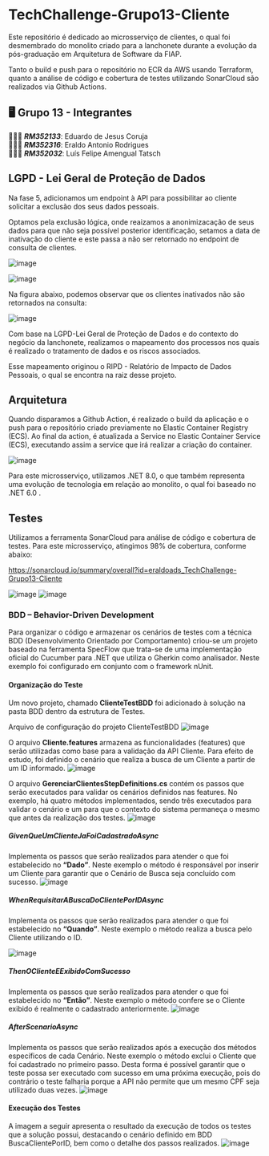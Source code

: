 # TechChallenge-Grupo13-Cliente
Este repositório é dedicado ao microsserviço de clientes, o qual foi desmembrado do monolito criado para a lanchonete durante a evolução da pós-graduação em Arquitetura de Software da FIAP.

Tanto o build e push para o repositório no ECR da AWS usando Terraform, quanto a análise de código e cobertura de testes utilizando SonarCloud são realizados via Github Actions.

## 🖥️ Grupo 13 - Integrantes
🧑🏻‍💻 *<b>RM352133</b>*: Eduardo de Jesus Coruja </br>
🧑🏻‍💻 *<b>RM352316</b>*: Eraldo Antonio Rodrigues </br>
🧑🏻‍💻 *<b>RM352032</b>*: Luís Felipe Amengual Tatsch </br>

## LGPD - Lei Geral de Proteção de Dados
Na fase 5, adicionamos um endpoint à API para possibilitar ao cliente solicitar a exclusão dos seus dados pessoais. 

Optamos pela exclusão lógica, onde reaizamos a anonimizacação de seus dados para que não seja possível posterior identificação, setamos a data de inativação do cliente e este passa a não ser retornado no endpoint de consulta de clientes.

![image](https://github.com/user-attachments/assets/b90404f2-d695-4e26-8b8b-d4962bf265bc)

![image](https://github.com/user-attachments/assets/26371f33-0b3c-4d9c-a9f3-0f7a53a0bdeb)

Na figura abaixo, podemos observar que os clientes inativados não são retornados na consulta:

![image](https://github.com/user-attachments/assets/7015fae2-81bc-41a5-bc1e-29bd9c6515c9)

Com base na LGPD-Lei Geral de Proteção de Dados e do contexto do negócio da lanchonete, realizamos o mapeamento dos processos nos quais é realizado o tratamento de dados e os riscos associados.

Esse mapeamento originou o RIPD - Relatório de Impacto de Dados Pessoais, o qual se encontra na raiz desse projeto.

## Arquitetura
Quando disparamos a Github Action, é realizado o build da aplicação e o push para o repositório criado previamente no Elastic Container Registry (ECS).
Ao final da action, é atualizada a Service no Elastic Container Service (ECS), executando assim a service que irá realizar a criação do container.

![image](https://github.com/eraldoads/TechChallenge-Grupo13-Cliente/assets/47857203/cc0b90a4-d8f3-4c77-ad54-2d9038e034ff)

Para este microsserviço, utilizamos .NET 8.0, o que também representa uma evolução de tecnologia em relação ao monolito, o qual foi baseado no .NET 6.0 .

## Testes

Utilizamos a ferramenta SonarCloud para análise de código e cobertura de testes. Para este microsserviço, atingimos 98% de cobertura, conforme abaixo:

https://sonarcloud.io/summary/overall?id=eraldoads_TechChallenge-Grupo13-Cliente

![image](https://github.com/eraldoads/TechChallenge-Grupo13-Cliente/assets/47857203/cf911e32-016a-4429-8122-61bc2085eecb)
![image](https://github.com/eraldoads/TechChallenge-Grupo13-Cliente/assets/47857203/0a5ca248-8be2-449d-99a9-1c28eccd486f)

### BDD – Behavior-Driven Development

Para organizar o código e armazenar os cenários de testes com a técnica BDD (Desenvolvimento Orientado por Comportamento) criou-se um projeto baseado na ferramenta SpecFlow que trata-se de uma implementação oficial do Cucumber para .NET que utiliza o Gherkin como analisador. Neste exemplo foi configurado em conjunto com o framework nUnit. 

#### Organização do Teste

Um novo projeto, chamado <b>ClienteTestBDD</b> foi adicionado à solução na pasta BDD dentro da estrutura de Testes.

Arquivo de configuração do projeto ClienteTestBDD
![image](https://github.com/eraldoads/TechChallenge-Grupo13-Cliente/assets/149120484/9dad3904-b9f7-4f54-8181-26bfc8128ff7)

O arquivo <b>Cliente.features</b> armazena as funcionalidades (features) que serão utilizadas como base para a validação da API Cliente. Para efeito de estudo, foi definido o cenário que realiza a busca de um Cliente a partir de um ID informado.
![image](https://github.com/eraldoads/TechChallenge-Grupo13-Cliente/assets/149120484/56a558fd-0d50-4405-8579-f3c383611e32)

O arquivo <b>GerenciarClientesStepDefinitions.cs</b> contém os passos que serão executados para validar os cenários definidos nas features. No exemplo, há quatro métodos implementados, sendo três executados para validar o cenário e um para que o contexto do sistema permaneça o mesmo que antes da realização dos testes.
![image](https://github.com/eraldoads/TechChallenge-Grupo13-Cliente/assets/149120484/dbd44005-6eec-4809-b80a-03cdaa8b65f8)

##### GivenQueUmClienteJaFoiCadastradoAsync
Implementa os passos que serão realizados para atender o que foi estabelecido no <b>“Dado”</b>. Neste exemplo o método é responsável por inserir um Cliente para garantir que o Cenário de Busca seja concluído com sucesso.
![image](https://github.com/eraldoads/TechChallenge-Grupo13-Cliente/assets/149120484/a1fbc5ca-772e-4dc3-b147-7ca51a99a972)

##### WhenRequisitarABuscaDoClientePorIDAsync
Implementa os passos que serão realizados para atender o que foi estabelecido no <b>“Quando”</b>. Neste exemplo o método realiza a busca pelo Cliente utilizando o ID.

![image](https://github.com/eraldoads/TechChallenge-Grupo13-Cliente/assets/149120484/ee13e61c-a1e8-4dfc-aa48-cdde1b560adb)

##### ThenOClienteEExibidoComSucesso
Implementa os passos que serão realizados para atender o que foi estabelecido no <b>“Então”</b>. Neste exemplo o método confere se o Cliente exibido é realmente o cadastrado anteriormente.
![image](https://github.com/eraldoads/TechChallenge-Grupo13-Cliente/assets/149120484/3da307c3-fac1-498a-be42-fe5e118ff89f)

##### AfterScenarioAsync
Implementa os passos que serão realizados após a execução dos métodos específicos de cada Cenário. Neste exemplo o método exclui o Cliente que foi cadastrado no primeiro passo. Desta forma é possível garantir que o teste possa ser executado com sucesso em uma próxima execução, pois do contrário o teste falharia porque a API não permite que um mesmo CPF seja utilizado duas vezes.
![image](https://github.com/eraldoads/TechChallenge-Grupo13-Cliente/assets/149120484/8782557c-bd88-4723-a35b-603749a92f13)

#### Execução dos Testes
A imagem a seguir apresenta o resultado da execução de todos os testes que a solução possui, destacando o cenário definido em BDD BuscaClientePorID, bem como o detalhe dos passos realizados.
![image](https://github.com/eraldoads/TechChallenge-Grupo13-Cliente/assets/149120484/e90167fc-4c06-4a77-88a2-97170f897386)

